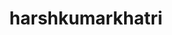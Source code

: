 ---
title: harshkumarkhatri
github: https://github.com/harshkumarkhatri
mode: light
transition: 1s
score: 75.5
archetype:
- Descriptive
---